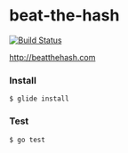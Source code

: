 # beat-the-hash
[![Build Status](https://travis-ci.org/pmpbar/beat-the-hash.svg)](https://travis-ci.org/pmpbar/beat-the-hash)

http://beatthehash.com

### Install
`$ glide install `

### Test
`$ go test`
